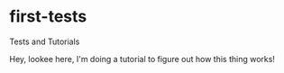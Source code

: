 # first-tests
Tests and Tutorials

Hey, lookee here, I'm doing a tutorial to figure out how this thing works!
